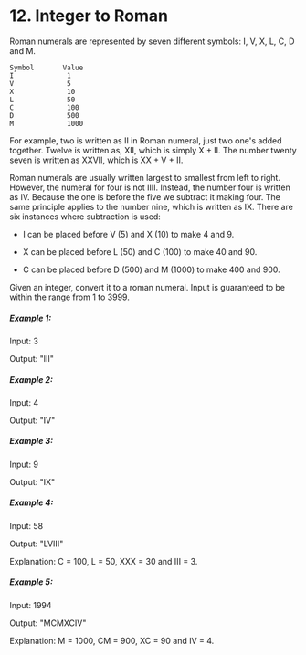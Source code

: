 # 12. Integer to Roman

Roman numerals are represented by seven different symbols: I, V, X, L, C, D and M.

```text
Symbol       Value
I             1
V             5
X             10
L             50
C             100
D             500
M             1000
```

For example, two is written as II in Roman numeral, just two one's added together. Twelve is written as, XII, which is simply X + II. The number twenty seven is written as XXVII, which is XX + V + II.

Roman numerals are usually written largest to smallest from left to right. However, the numeral for four is not IIII. Instead, the number four is written as IV. Because the one is before the five we subtract it making four. The same principle applies to the number nine, which is written as IX. There are six instances where subtraction is used:

* I can be placed before V (5) and X (10) to make 4 and 9. 

* X can be placed before L (50) and C (100) to make 40 and 90. 

* C can be placed before D (500) and M (1000) to make 400 and 900.

Given an integer, convert it to a roman numeral. Input is guaranteed to be within the range from 1 to 3999.

##### Example 1:

Input: 3

Output: "III"

##### Example 2:

Input: 4

Output: "IV"

##### Example 3:

Input: 9

Output: "IX"

##### Example 4:

Input: 58

Output: "LVIII"

Explanation: C = 100, L = 50, XXX = 30 and III = 3.

##### Example 5:

Input: 1994

Output: "MCMXCIV"

Explanation: M = 1000, CM = 900, XC = 90 and IV = 4.